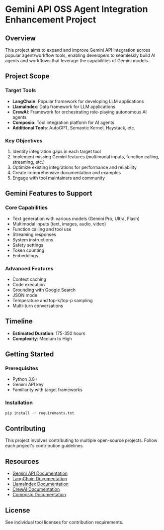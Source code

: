 # Gemini API OSS Agent Integration Enhancement Project

## Overview
This project aims to expand and improve Gemini API integration across popular agent/workflow tools, enabling developers to seamlessly build AI agents and workflows that leverage the capabilities of Gemini models.

## Project Scope

### Target Tools
- **LangChain**: Popular framework for developing LLM applications
- **LlamaIndex**: Data framework for LLM applications
- **CrewAI**: Framework for orchestrating role-playing autonomous AI agents
- **Composio**: Tool integration platform for AI agents
- **Additional Tools**: AutoGPT, Semantic Kernel, Haystack, etc.

### Key Objectives
1. Identify integration gaps in each target tool
2. Implement missing Gemini features (multimodal inputs, function calling, streaming, etc.)
3. Optimize existing integrations for performance and reliability
4. Create comprehensive documentation and examples
5. Engage with tool maintainers and community

## Gemini Features to Support

### Core Capabilities
- Text generation with various models (Gemini Pro, Ultra, Flash)
- Multimodal inputs (text, images, audio, video)
- Function calling and tool use
- Streaming responses
- System instructions
- Safety settings
- Token counting
- Embeddings

### Advanced Features
- Context caching
- Code execution
- Grounding with Google Search
- JSON mode
- Temperature and top-k/top-p sampling
- Multi-turn conversations

## Timeline
- **Estimated Duration**: 175-350 hours
- **Complexity**: Medium to High

## Getting Started

### Prerequisites
- Python 3.8+
- Gemini API key
- Familiarity with target frameworks

### Installation
```bash
pip install -r requirements.txt
```

## Contributing
This project involves contributing to multiple open-source projects. Follow each project's contribution guidelines.

## Resources
- [Gemini API Documentation](https://ai.google.dev/docs)
- [LangChain Documentation](https://python.langchain.com/)
- [LlamaIndex Documentation](https://docs.llamaindex.ai/)
- [CrewAI Documentation](https://docs.crewai.com/)
- [Composio Documentation](https://docs.composio.dev/)

## License
See individual tool licenses for contribution requirements.
